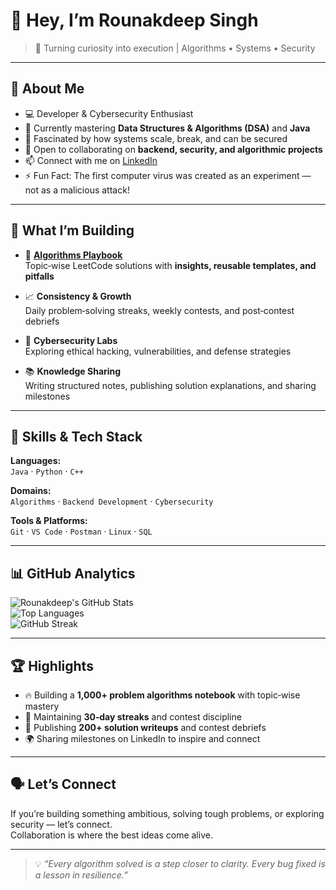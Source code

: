 # 👋 Hey, I’m Rounakdeep Singh  

> 🚀 Turning curiosity into execution | Algorithms • Systems • Security  

---

## 🌟 About Me  

- 💻 Developer & Cybersecurity Enthusiast  
- 🌱 Currently mastering **Data Structures & Algorithms (DSA)** and **Java**  
- 🧠 Fascinated by how systems scale, break, and can be secured  
- 💞️ Open to collaborating on **backend, security, and algorithmic projects**  
- 📫 Connect with me on [LinkedIn](https://www.linkedin.com/in/rounakdeep-singh/)  
- ⚡ Fun Fact: The first computer virus was created as an experiment — not as a malicious attack!  

---

## 🚀 What I’m Building  

- 🧩 **[Algorithms Playbook](https://github.com/Rounakdeepsingh/algorithms-playbook)**  
  Topic‑wise LeetCode solutions with **insights, reusable templates, and pitfalls**  

- 📈 **Consistency & Growth**  
  Daily problem‑solving streaks, weekly contests, and post‑contest debriefs  

- 🔐 **Cybersecurity Labs**  
  Exploring ethical hacking, vulnerabilities, and defense strategies  

- 📚 **Knowledge Sharing**  
  Writing structured notes, publishing solution explanations, and sharing milestones  

---

## 🧠 Skills & Tech Stack  

**Languages:**  
`Java` · `Python` · `C++`  

**Domains:**  
`Algorithms` · `Backend Development` · `Cybersecurity`  

**Tools & Platforms:**  
`Git` · `VS Code` · `Postman` · `Linux` · `SQL`  

---

## 📊 GitHub Analytics  

![Rounakdeep's GitHub Stats](https://github-readme-stats.vercel.app/api?username=Rounakdeepsingh&show_icons=true&theme=tokyonight)  
![Top Languages](https://github-readme-stats.vercel.app/api/top-langs/?username=Rounakdeepsingh&layout=compact&theme=tokyonight)  
![GitHub Streak](https://streak-stats.demolab.com?user=Rounakdeepsingh&theme=tokyonight&hide_border=true)  

---

## 🏆 Highlights  

- 🔥 Building a **1,000+ problem algorithms notebook** with topic‑wise mastery  
- 🏅 Maintaining **30‑day streaks** and contest discipline  
- 📖 Publishing **200+ solution writeups** and contest debriefs  
- 🌍 Sharing milestones on LinkedIn to inspire and connect  

---

## 🗣️ Let’s Connect  

If you’re building something ambitious, solving tough problems, or exploring security — let’s connect.  
Collaboration is where the best ideas come alive.  

---

> 💡 *“Every algorithm solved is a step closer to clarity. Every bug fixed is a lesson in resilience.”*
